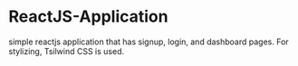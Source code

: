 # ReactJS-Application
simple reactjs application that has signup, login, and dashboard pages. For stylizing, Tsilwind CSS is used.
